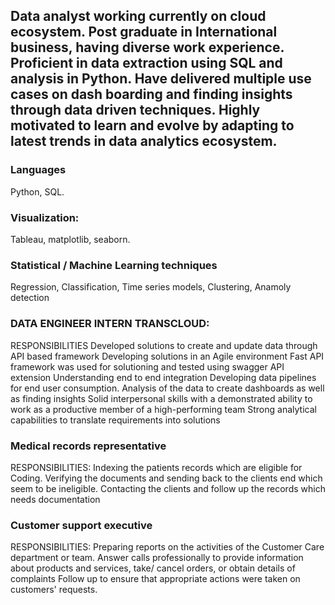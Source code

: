 ## Data analyst working currently on cloud ecosystem. Post graduate in International business, having diverse work experience. Proficient in data extraction using SQL and analysis in Python. Have delivered multiple use cases on dash boarding and finding insights through data driven techniques. Highly motivated to learn and evolve by adapting to latest trends in data analytics ecosystem.





### Languages 
 Python, SQL.
### Visualization:
Tableau, matplotlib, seaborn.
### Statistical / Machine Learning techniques
Regression, Classification, Time series models,
Clustering, Anamoly detection




### DATA ENGINEER INTERN TRANSCLOUD:
RESPONSIBILITIES
Developed solutions to create and update data through API based framework
Developing solutions in an Agile environment
Fast API framework was used for solutioning and tested using swagger API extension
Understanding end to end integration
Developing data pipelines for end user consumption.
Analysis of the data to create dashboards as well as finding insights
Solid interpersonal skills with a demonstrated ability to work as a productive member of a high-performing
team
Strong analytical capabilities to translate requirements into solutions


### Medical records representative
RESPONSIBILITIES:
Indexing the patients records which are eligible for Coding.
Verifying the documents and sending back to the clients end which seem to be ineligible.
Contacting the clients and follow up the records which needs documentation



### Customer support executive
RESPONSIBILITIES:
Preparing reports on the activities of the Customer Care department or team.
Answer calls professionally to provide information about products and services, take/ cancel orders, or
obtain details of complaints
Follow up to ensure that appropriate actions were taken on customers' requests.
